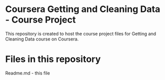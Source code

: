 # Coursera Getting and Cleaning Data - Course Project

This repository is created to host the course project files for Getting and Cleaning Data course on Coursera.

# Files in this repository

Readme.md - this file

